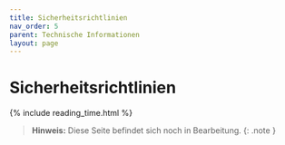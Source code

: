 ```yaml
---
title: Sicherheitsrichtlinien
nav_order: 5
parent: Technische Informationen
layout: page
---
```


# Sicherheitsrichtlinien
{% include reading_time.html %}

> **Hinweis:** Diese Seite befindet sich noch in Bearbeitung.
{: .note }
